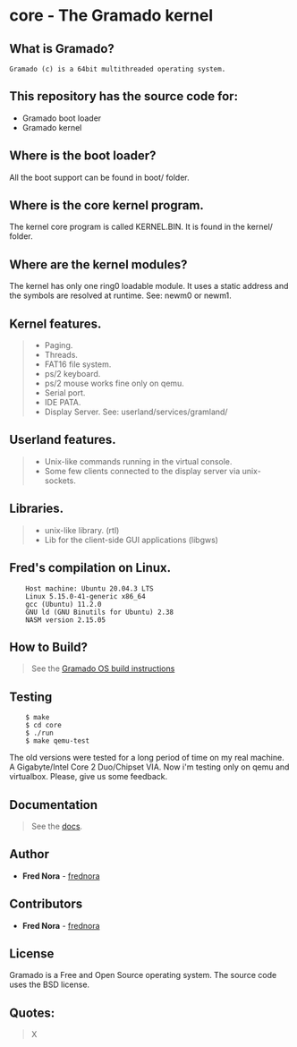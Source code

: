 # core - The Gramado kernel

## What is Gramado?

    Gramado (c) is a 64bit multithreaded operating system.

## This repository has the source code for:

* Gramado boot loader
* Gramado kernel

## Where is the boot loader?

All the boot support can be found in boot/ folder.

## Where is the core kernel program.

The kernel core program is called KERNEL.BIN. It is found in the kernel/ folder.

## Where are the kernel modules?

The kernel has only one ring0 loadable module. It uses a static address and the symbols are resolved at runtime. See: newm0 or newm1.


## Kernel features.

> * Paging.
> * Threads.
> * FAT16 file system.
> * ps/2 keyboard. 
> * ps/2 mouse works fine only on qemu.
> * Serial port. 
> * IDE PATA. 
> * Display Server. See: userland/services/gramland/

## Userland features.

> * Unix-like commands running in the virtual console.
> * Some few clients connected to the display server via unix-sockets.

## Libraries.

> * unix-like library. (rtl)
> * Lib for the client-side GUI applications (libgws)

## Fred's compilation on Linux.
```
    Host machine: Ubuntu 20.04.3 LTS
    Linux 5.15.0-41-generic x86_64
    gcc (Ubuntu) 11.2.0 
    GNU ld (GNU Binutils for Ubuntu) 2.38
    NASM version 2.15.05
```

## How to Build?

> See the [Gramado OS build instructions](https://github.com/gramado/gramado/blob/master/docs/build.md)

## Testing

```
	$ make
	$ cd core
	$ ./run
	$ make qemu-test
```

The old versions were tested for a long period of time on my 
real machine. A Gigabyte/Intel Core 2 Duo/Chipset VIA.
Now i'm testing only on qemu and virtualbox.
Please, give us some feedback.

## Documentation

> See the [docs](https://github.com/gramado/gramado/tree/master/docs).

## Author

* **Fred Nora** - [frednora](https://twitter.com/frednora)

## Contributors

* **Fred Nora** - [frednora](https://facebook.com/frednora)

## License

Gramado is a Free and Open Source operating system.
The source code uses the BSD license.

## Quotes:
> X


